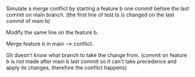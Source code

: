 Simulate a merge conflict by starting a feature b one commit before the last commit on main branch. 
(the first line of test.ts is changed on the last commit of main b)

Modify the same line on the feature b.

Merge feature b in main --> conflict.

Git doesn't know what branch to take the change from. 
(commit on feature b is not made after main b last commit so it can't take precedence and apply its changes, therefore the conflict happens)
